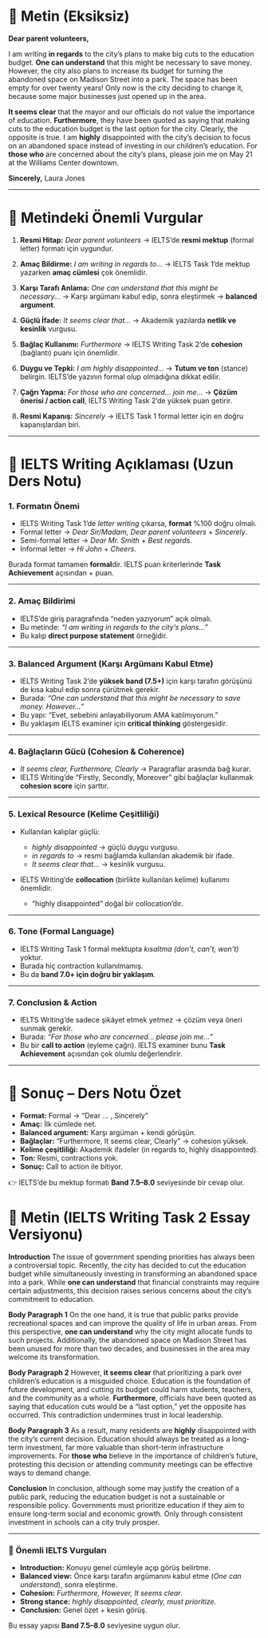 # 📌 Metin (Eksiksiz)

**Dear parent volunteers,**

I am writing **in regards** to the city’s plans to make big cuts to the education budget. **One can understand** that this might be necessary to save money. However, the city also plans to increase its budget for turning the abandoned space on Madison Street into a park. The space has been empty for over twenty years! Only now is the city deciding to change it, because some major businesses just opened up in the area.

**It seems clear** that the mayor and our officials do not value the importance of education. **Furthermore**, they have been quoted as saying that making cuts to the education budget is the last option for the city. Clearly, the opposite is true. I am **highly** disappointed with the city’s decision to focus on an abandoned space instead of investing in our children’s education. For **those who** are concerned about the city’s plans, please join me on May 21 at the Williams Center downtown.

**Sincerely,**
Laura Jones

---

# 📌 Metindeki Önemli Vurgular

1. **Resmi Hitap:** *Dear parent volunteers*
   → IELTS’de **resmi mektup** (formal letter) formatı için uygundur.

2. **Amaç Bildirme:** *I am writing in regards to...*
   → IELTS Task 1’de mektup yazarken **amaç cümlesi** çok önemlidir.

3. **Karşı Tarafı Anlama:** *One can understand that this might be necessary...*
   → Karşı argümanı kabul edip, sonra eleştirmek → **balanced argument**.

4. **Güçlü İfade:** *It seems clear that...*
   → Akademik yazılarda **netlik ve kesinlik** vurgusu.

5. **Bağlaç Kullanımı:** *Furthermore*
   → IELTS Writing Task 2’de **cohesion** (bağlantı) puanı için önemlidir.

6. **Duygu ve Tepki:** *I am highly disappointed...*
   → **Tutum ve ton** (stance) belirgin. IELTS’de yazının formal olup olmadığına dikkat edilir.

7. **Çağrı Yapma:** *For those who are concerned... join me...*
   → **Çözüm önerisi / action call**, IELTS Writing Task 2’de yüksek puan getirir.

8. **Resmi Kapanış:** *Sincerely*
   → IELTS Task 1 formal letter için en doğru kapanışlardan biri.

---

# 📌 IELTS Writing Açıklaması (Uzun Ders Notu)

### 1. **Formatın Önemi**

* IELTS Writing Task 1’de *letter writing* çıkarsa, **format** %100 doğru olmalı.
* Formal letter → *Dear Sir/Madam, Dear parent volunteers* + *Sincerely*.
* Semi-formal letter → *Dear Mr. Smith* + *Best regards*.
* Informal letter → *Hi John* + *Cheers*.

Burada format tamamen **formal**dir. IELTS puan kriterlerinde **Task Achievement** açısından + puan.

---

### 2. **Amaç Bildirimi**

* IELTS’de giriş paragrafında “neden yazıyorum” açık olmalı.
* Bu metinde:
  *“I am writing in regards to the city’s plans...”*
* Bu kalıp **direct purpose statement** örneğidir.

---

### 3. **Balanced Argument (Karşı Argümanı Kabul Etme)**

* IELTS Writing Task 2’de **yüksek band (7.5+)** için karşı tarafın görüşünü de kısa kabul edip sonra çürütmek gerekir.
* Burada:
  *“One can understand that this might be necessary to save money. However...”*
* Bu yapı: “Evet, sebebini anlayabiliyorum AMA katılmıyorum.”
* Bu yaklaşım IELTS examiner için **critical thinking** göstergesidir.

---

### 4. **Bağlaçların Gücü (Cohesion & Coherence)**

* *It seems clear, Furthermore, Clearly* → Paragraflar arasında bağ kurar.
* IELTS Writing’de “Firstly, Secondly, Moreover” gibi bağlaçlar kullanmak **cohesion score** için şarttır.

---

### 5. **Lexical Resource (Kelime Çeşitliliği)**

* Kullanılan kalıplar güçlü:

  * *highly disappointed* → güçlü duygu vurgusu.
  * *in regards to* → resmi bağlamda kullanılan akademik bir ifade.
  * *It seems clear that...* → kesinlik vurgusu.
* IELTS Writing’de **collocation** (birlikte kullanılan kelime) kullanımı önemlidir.

  * “highly disappointed” doğal bir collocation’dır.

---

### 6. **Tone (Formal Language)**

* IELTS Writing Task 1 formal mektupta *kısaltma (don’t, can’t, won’t)* yoktur.
* Burada hiç contraction kullanılmamış.
* Bu da **band 7.0+ için doğru bir yaklaşım**.

---

### 7. **Conclusion & Action**

* IELTS Writing’de sadece şikâyet etmek yetmez → çözüm veya öneri sunmak gerekir.
* Burada:
  *“For those who are concerned... please join me...”*
* Bu bir **call to action** (eyleme çağrı). IELTS examiner bunu **Task Achievement** açısından çok olumlu değerlendirir.

---

# 📌 Sonuç – Ders Notu Özet

* **Format:** Formal → “Dear ... , Sincerely”
* **Amaç:** İlk cümlede net.
* **Balanced argument:** Karşı argüman + kendi görüşün.
* **Bağlaçlar:** “Furthermore, It seems clear, Clearly” → cohesion yüksek.
* **Kelime çeşitliliği:** Akademik ifadeler (in regards to, highly disappointed).
* **Ton:** Resmi, contractions yok.
* **Sonuç:** Call to action ile bitiyor.

👉 IELTS’de bu mektup formatı **Band 7.5–8.0** seviyesinde bir cevap olur.

# 📌 Metin (IELTS Writing Task 2 Essay Versiyonu)

**Introduction**
The issue of government spending priorities has always been a controversial topic. Recently, the city has decided to cut the education budget while simultaneously investing in transforming an abandoned space into a park. While **one can understand** that financial constraints may require certain adjustments, this decision raises serious concerns about the city’s commitment to education.

**Body Paragraph 1**
On the one hand, it is true that public parks provide recreational spaces and can improve the quality of life in urban areas. From this perspective, **one can understand** why the city might allocate funds to such projects. Additionally, the abandoned space on Madison Street has been unused for more than two decades, and businesses in the area may welcome its transformation.

**Body Paragraph 2**
However, **it seems clear** that prioritizing a park over children’s education is a misguided choice. Education is the foundation of future development, and cutting its budget could harm students, teachers, and the community as a whole. **Furthermore**, officials have been quoted as saying that education cuts would be a “last option,” yet the opposite has occurred. This contradiction undermines trust in local leadership.

**Body Paragraph 3**
As a result, many residents are **highly** disappointed with the city’s current decision. Education should always be treated as a long-term investment, far more valuable than short-term infrastructure improvements. For **those who** believe in the importance of children’s future, protesting this decision or attending community meetings can be effective ways to demand change.

**Conclusion**
In conclusion, although some may justify the creation of a public park, reducing the education budget is not a sustainable or responsible policy. Governments must prioritize education if they aim to ensure long-term social and economic growth. Only through consistent investment in schools can a city truly prosper.

---

### 📌 Önemli IELTS Vurguları

* **Introduction:** Konuyu genel cümleyle açıp görüş belirtme.
* **Balanced view:** Önce karşı tarafın argümanını kabul etme (*One can understand*), sonra eleştirme.
* **Cohesion:** *Furthermore, However, It seems clear*.
* **Strong stance:** *highly disappointed, clearly, must prioritize*.
* **Conclusion:** Genel özet + kesin görüş.

Bu essay yapısı **Band 7.5–8.0** seviyesine uygun olur.
